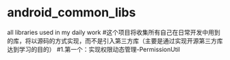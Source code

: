 # android_common_libs
all libraries used in my daily work
#这个项目将收集所有自己在日常开发中用到的库，将以源码的方式实现，而不是引入第三方库（主要是通过实现开源第三方库达到学习的目的）
#1.第一个：实现权限动态管理-PermissionUtil

